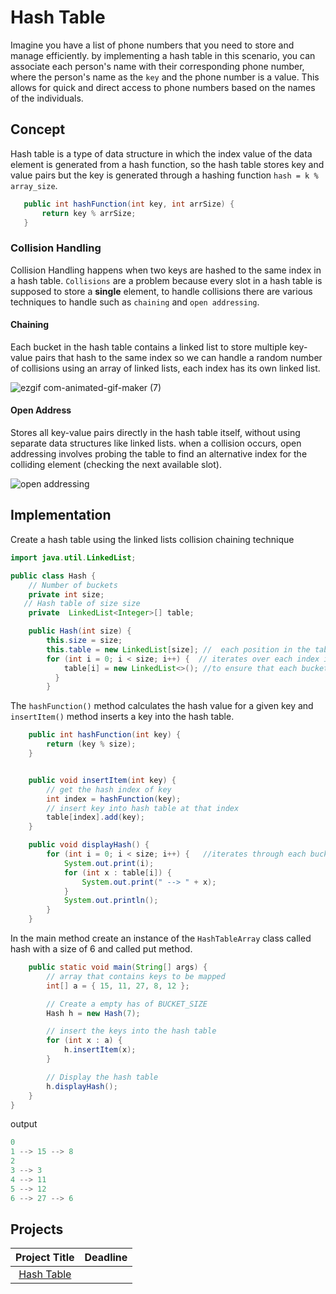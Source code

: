 # Hash Table

Imagine you have a list of phone numbers that you need to store and manage efficiently. by implementing a hash table in this scenario, you can associate each person's name with their corresponding phone number, where the person's name as the `key` and the phone number is a value. This allows for quick and direct access to phone numbers based on the names of the individuals.

## Concept

 Hash table is a type of data structure in which the index value of the data element is generated from a hash function, so the hash table stores key and value pairs but the key is generated through a hashing function `hash = k % array_size`.
 


 ```java
    public int hashFunction(int key, int arrSize) {
        return key % arrSize;
    }
```



### Collision Handling

Collision Handling happens when two keys are hashed to the same index in a hash table. `Collisions` are a problem because every slot in a hash table is supposed to store a **single** element, to handle collisions there are various techniques to handle such as `chaining` and `open addressing`.


#### Chaining

 Each bucket in the hash table contains a linked list to store multiple key-value pairs that hash to the same index
 so we can handle a random number of collisions using an array of linked lists, each index has its own linked list.
 
 ![ezgif com-animated-gif-maker (7)](https://github.com/SAFCSP-Team/data-structures-and-algorithms-bootcamp/assets/148945652/280ae568-3431-43e1-a700-1cb70fb75ada)

 
#### Open Address

Stores all key-value pairs directly in the hash table itself, without using separate data structures like linked lists.
when a collision occurs, open addressing involves probing the table to find an alternative index for the colliding element (checking the next available slot).

![open addressing](https://github.com/SAFCSP-Team/data-structures-and-algorithms-bootcamp/assets/148945652/7eccfdfc-e047-45bf-8182-43574b208ecd)

## Implementation


Create a hash table using the linked lists collision chaining technique 

```java
import java.util.LinkedList;

public class Hash {
    // Number of buckets
    private int size;
   // Hash table of size size
    private  LinkedList<Integer>[] table;

    public Hash(int size) {
        this.size = size;
        this.table = new LinkedList[size]; //  each position in the table initially points to an empty LinkedList.
        for (int i = 0; i < size; i++) {  // iterates over each index in the table array.
            table[i] = new LinkedList<>(); //to ensure that each bucket in the hash table initially points to an empty linked list, ready to store elements.
          }
        }
```


 The `hashFunction()` method calculates the hash value for a given key and `insertItem()` method inserts a key into the hash table.
 
```java
    public int hashFunction(int key) {
        return (key % size);
    }


    public void insertItem(int key) {
        // get the hash index of key
        int index = hashFunction(key);
        // insert key into hash table at that index
        table[index].add(key);
    }

    public void displayHash() {
        for (int i = 0; i < size; i++) {   //iterates through each bucket in the table array and prints the bucket index followed by the keys stored in the linked list at that index.
            System.out.print(i);
            for (int x : table[i]) {
                System.out.print(" --> " + x);
            }
            System.out.println();
        }
    }


```
In the main method create an instance of the `HashTableArray` class called hash with a size of 6 and called put method.

```java
    public static void main(String[] args) {
        // array that contains keys to be mapped
        int[] a = { 15, 11, 27, 8, 12 };

        // Create a empty has of BUCKET_SIZE
        Hash h = new Hash(7);

        // insert the keys into the hash table
        for (int x : a) {
            h.insertItem(x);
        }

        // Display the hash table
        h.displayHash();
    }
}
```
output
```java
0
1 --> 15 --> 8
2
3 --> 3
4 --> 11
5 --> 12
6 --> 27 --> 6
```

## Projects
| Project Title | Deadline |
:-----------:|:-------------|
|[Hash Table](https://github.com/SAFCSP-Team/hash-table-project/tree/main)|


